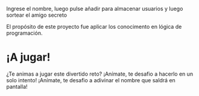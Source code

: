Ingrese el nombre, luego pulse añadir para almacenar usuarios y luego sortear el amigo secreto

El propósito de este proyecto fue aplicar los conocimento en lógica de programación.
# ¡A jugar!

¿Te animas a jugar este divertido reto?
¡Anímate, te desafio a hacerlo en un solo intento!
¡Anímate, te desafio a adivinar el nombre que saldrá en pantalla!
